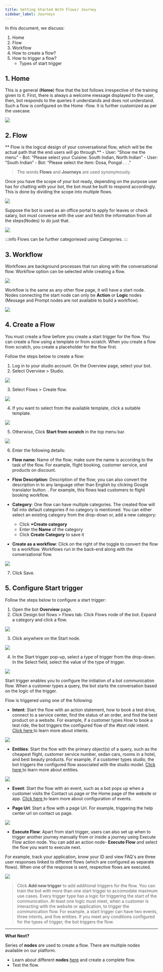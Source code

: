 ```yaml
---
title: Getting Started With Flows/ Journey
sidebar_label: Journeys
---
```


In this document, we discuss: 

1. Home 
2. Flow 
3. Workflow
4. How to create a flow?
5. How to trigger a flow?
     * Types of start trigger 



## 1. Home

This is a general (**Home**) flow that the bot follows irrespective of the training given to it. First, there is always a welcome message displayed to the user, then, bot responds to the queries it understands and does not understand. 
Such a flow is configured on the Home -flow. It is further customized as per the usecase.


![](https://i.imgur.com/yGwYdRl.png)


## 2. Flow 

** Flow is the logical design of your conversational flow, which will be the actual path that the end users will go through.**
    - User: “Show me the menu”
    - Bot: “Please select your Cuisine: South Indian, North Indian”
    - User: “South Indian”
    - Bot: “Please select the Item: Dosa, Pongal . . .”

> The words **Flows** and **Journeys** are used synonymously. 

Once you have the scope of your bot ready, depending on the purpose user has for chatting with your bot, the bot must be built to respond accordingly. This is done by dividing the scope into multiple flows. 

![](https://i.imgur.com/1SsOIAA.jpg)

Suppose the bot is used as an office portal to apply for leaves or check salary, bot must converse with the user and fetch the information from all the steps(Nodes) to do just that. 

![](https://i.imgur.com/ckLhNXJ.png)

:::info
Flows can be further categoriesed using Categories.
:::

## 3. Workflow 

Workflows are background processes that run along with the conversational flow. Workflow option can be selected while creating a flow. 

![](https://i.imgur.com/eMMSl5H.jpg)


Workflow is the same as any other flow page, it will have a start node. Nodes connecting the start node can only be **Action** or **Logic** nodes (Message and Prompt nodes are not available to build a workflow).


![](https://i.imgur.com/U3akD5c.jpg)




   


## 4. Create a Flow 



You must create a flow before you create a start trigger for the flow. You can create a flow using a template or from scratch. When you create a flow from scratch, you create a placeholder for the flow first.

Follow the steps below to create a flow:

1. Log in to your studio account. On the Overview page, select your bot.
2. Select Overview > Studio.

![](https://i.imgur.com/jGuxkYh.png)

3. Select Flows > Create flow.

![](https://i.imgur.com/JlpH4nD.jpg)

4. If you want to select from the available template, click a suitable template. 

![](https://i.imgur.com/cSzWyao.jpg)

5. Otherwise, Click **Start from scratch** in the top menu bar.

![](https://i.imgur.com/CmT5YpH.jpg)


6. Enter the following details:

* **Flow name**: Name of the flow; make sure the name is accoridng to the task of the flow. For example, flight booking, customer service, and products on discount.
* **Flow Description**: Description of the flow; you can also convert the description in
to any language other than English by clicking Google translator button.   . For
example, this flows lead customers to flight booking workflow.

* **Category**: One flow can have multiple categories. The created flow will fall into default categories if no category is mentioned. You can either select an existing category from the drop-down or, add a new category:
    * Click **+Create category**
    * Enter the **Name** of the category
    * Click **Create Category** to save it



* **Create as a workflow**: Click on the right of the toggle to convert the flow to a workflow. Workflows run in the back-end along with the conversational flow.


![](https://i.imgur.com/gsXNfvM.png)

7. Click Save.

## 5. Configure Start trigger 


Follow the steps below to configure a start trigger:

1. Open the bot **Overview** page. 
2. Click Design bot flows > Flows tab. Click Flows node of the bot. Expand a category and click a flow.



![](https://i.imgur.com/xOt35dU.png)


3. Click anywhere on the Start node.


![](https://i.imgur.com/2bBwPfh.png)


4. In the Start trigger pop-up, select a type of trigger from the drop-down. In the Select field, select the value of the type of trigger.

![](https://i.imgur.com/aKBVekp.png)



Start trigger enables you to configure the initiation of a bot communication flow. When a customer types a query, the bot starts the conversation based on the logic of the trigger.

Flow is triggered using one of the following:

* **Intent**: Start the flow with an action statement, how to book a test drive, connect to a service center, find the status of an order, and find the best product on a website. For example, if a customer types How to book a test ride, the bot triggers the configured flow of the *#test ride* intent. [Click here ](https://docs.yellow.ai/docs/platform_concepts/studio/natural-language-understanding/intents/)to learn more about intents. 

![](https://i.imgur.com/nGgAQVN.png)



* **Entities**: Start the flow with the primary object(s) of a query, such as the cheapest flight, customer service number, sedan cars, rooms in a hotel, and best beauty products. For example, if a customer types studio, the bot triggers the configured flow associated with the studio model. [Click here ](https://docs.yellow.ai/docs/platform_concepts/studio/natural-language-understanding/entities/#entity-types)to learn more about entities. 


![](https://i.imgur.com/pMCcjPJ.png)


* **Event**: Start the flow with an event, such as a bot pops up when a customer visits the Contact us page or the Home page of the website or app. [Click here ](https://docs.yellow.ai/docs/platform_concepts/studio/event-hub/)to learn more about configuration of events.

* **Page Url**: Start a flow with a page Url. For example, triggering the help center url on contact us page.


![](https://i.imgur.com/wt8EyFh.png)


* **Execute Flow**: Apart from start trigger, users can also set up when to trigger another journey manually from or inside a journey using Execute Flow action node.
You can add an action node- **Execute Flow** and select the flow you want to execute next. 

For example, track your application, know your ID and view FAQ's are three user responses linked to different flows (which are configured as separate flows). When one of the response is sent, respective flows are executed. 

![](https://i.imgur.com/aSBbMJX.png)




> Click **Add new trigger** to add additional triggers for the flow. You can train the bot with more than one start trigger to accomodate maximum use cases. Every trigger type has a logic for triggering the start of the communication. At least one logic must meet, when a customer is interacting with the website or application, to trigger the communication flow.
> For example, a start trigger can have two events, three intents, and five entities. If you meet any conditions configured for the types of trigger, the bot triggers the flow.
  

---
**What Next?**

Series of **nodes** are used to create a flow. There are multiple nodes available on our platform.
* Learn about different **nodes** [here](https://docs.yellow.ai/docs/platform_concepts/studio/steps/steps) and create a complete flow.
* Test the flow.